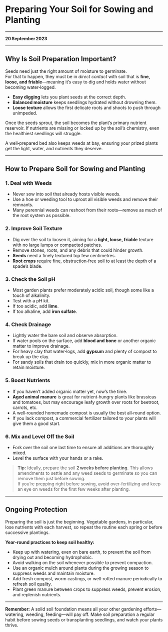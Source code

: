 # Preparing Your Soil for Sowing and Planting  

---  

**20 September 2023**  

---

## Why Is Soil Preparation Important?  

Seeds need just the right amount of moisture to germinate.  
For that to happen, they must be in *direct contact* with soil that is **fine, loose, and friable**—meaning it’s easy to dig and holds water without becoming water‑logged.  

- **Easy digging** lets you plant seeds at the correct depth.  
- **Balanced moisture** keeps seedlings hydrated without drowning them.  
- **Loose texture** allows the first delicate roots and shoots to push through unimpeded.  

Once the seeds sprout, the soil becomes the plant’s primary nutrient reservoir. If nutrients are missing or locked up by the soil’s chemistry, even the healthiest seedlings will struggle.  

A well‑prepared bed also keeps weeds at bay, ensuring your prized plants get the light, water, and nutrients they deserve.

---

## How to Prepare Soil for Sowing and Planting  

### 1. Deal with Weeds  
- Never sow into soil that already hosts visible weeds.  
- Use a hoe or weeding tool to uproot all visible weeds and remove their remnants.  
- Many perennial weeds can reshoot from their roots—remove as much of the root system as possible.

### 2. Improve Soil Texture  
- Dig over the soil to loosen it, aiming for a **light, loose, friable** texture with no large lumps or compacted patches.  
- Remove stones, roots, and any debris that could hinder growth.  
- **Seeds** need a finely textured top few centimetres.  
- **Root crops** require fine, obstruction‑free soil to at least the depth of a spade’s blade.

### 3. Check the Soil pH  
- Most garden plants prefer moderately acidic soil, though some like a touch of alkalinity.  
- Test with a pH kit.  
- If too acidic, add **lime**.  
- If too alkaline, add **iron sulfate**.

### 4. Check Drainage  
- Lightly water the bare soil and observe absorption.  
- If water pools on the surface, add **blood and bone** or another organic matter to improve drainage.  
- For heavy clay that water‑logs, add **gypsum** and plenty of compost to break up the clay.  
- For sandy soils that drain too quickly, mix in more organic matter to retain moisture.

### 5. Boost Nutrients  
- If you haven’t added organic matter yet, now’s the time.  
- **Aged animal manure** is great for nutrient‑hungry plants like brassicas and tomatoes, but may encourage leafy growth over roots for beetroot, carrots, etc.  
- A well‑rounded homemade compost is usually the best all‑round option.  
- If you lack compost, a commercial fertilizer tailored to your plants will give them a good start.

### 6. Mix and Level Off the Soil  
- Fork over the soil one last time to ensure all additions are thoroughly mixed.  
- Level the surface with your hands or a rake.

> **Tip:** Ideally, prepare the soil **2 weeks before planting**. This allows amendments to settle and any weed seeds to germinate so you can remove them just before sowing.  
> If you’re prepping right before sowing, avoid over‑fertilizing and keep an eye on weeds for the first few weeks after planting.

---

## Ongoing Protection  

Preparing the soil is just the beginning. Vegetable gardens, in particular, lose nutrients with each harvest, so repeat the routine each spring or before successive plantings.  

**Year‑round practices to keep soil healthy:**

- Keep up with watering, even on bare earth, to prevent the soil from drying out and becoming hydrophobic.  
- Avoid walking on the soil whenever possible to prevent compaction.  
- Use an organic mulch around plants during the growing season to suppress weeds and maintain moisture.  
- Add fresh compost, worm castings, or well‑rotted manure periodically to refresh soil quality.  
- Plant green manure between crops to suppress weeds, prevent erosion, and replenish nutrients.

---

**Remember:** A solid soil foundation means all your other gardening efforts—watering, weeding, feeding—will pay off. Make soil preparation a regular habit before sowing seeds or transplanting seedlings, and watch your plants thrive.